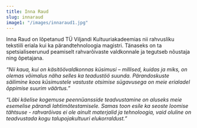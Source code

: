 ```yaml
---
title: Inna Raud
slug: innaraud
image1: "/images/innaraud1.jpg"
---
```


Inna Raud on lõpetanud TÜ Viljandi Kultuuriakadeemias nii rahvusliku tekstiili eriala kui ka pärandtehnoloogia magistri. Tänaseks on ta spetsialiseerunud peamiselt rahvarõivaste valdkonnale ja tegutseb nõustaja ning õpetajana.

*“Nii kaua, kui on käsitöövaldkonnas küsimusi – millised, kuidas ja miks, on olemas võimalus näha selles ka teadustöö suunda. Pärandoskuste säilimine koos küsimustele vastuste otsimise sügavusega on meie erialadel õppimise suurim väärtus.”*

*“Läbi käelise kogemuse peennüansside teadvustamine on aluseks meie esemelise pärandi
lahtimõtestamisele. Samas toon esile ka seoste loomise tähtsuse - rahvarõivas ei ole ainult materjalid ja tehnoloogia, vaid oluline on teadvustada kogu talupojakultuuri elukorraldust.”*
